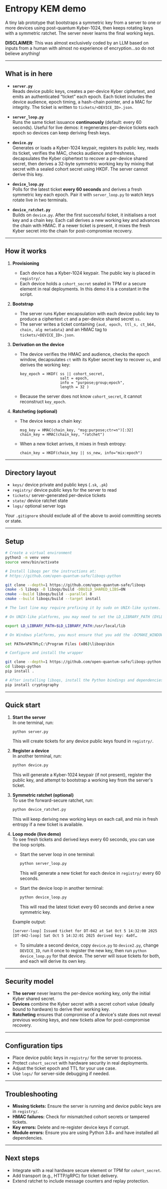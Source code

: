 # Entropy KEM demo

A tiny lab prototype that bootstraps a symmetric key from a server to one or more devices using post-quantum Kyber-1024, then keeps rotating keys with a symmetric ratchet. The server never learns the final working keys.

**DISCLAIMER**: This was almost exclusively coded by an LLM based on inputs from a human with almost no experience of encryption...so do not believe anything!

---

## What is in here

- **`server.py`**  
  Reads device public keys, creates a per-device Kyber ciphertext, and emits an authenticated “ticket” each epoch. Each ticket includes the device audience, epoch timing, a hash-chain pointer, and a MAC for integrity. The ticket is written to `tickets/<DEVICE_ID>.json`.

- **`server_loop.py`**  
  Runs the same ticket issuance **continuously** (default: every 60 seconds). Useful for live demos: it regenerates per-device tickets each epoch so devices can keep deriving fresh keys.

- **`device.py`**  
  Generates or loads a Kyber-1024 keypair, registers its public key, reads its ticket, verifies the MAC, checks audience and freshness, decapsulates the Kyber ciphertext to recover a per-device shared secret, then derives a 32-byte symmetric working key by mixing that secret with a sealed cohort secret using HKDF. The server cannot derive this key.

- **`device_loop.py`**  
  Polls for the latest ticket **every 60 seconds** and derives a fresh symmetric key each epoch. Pair it with `server_loop.py` to watch keys rotate live in two terminals.

- **`device_ratchet.py`**  
  Builds on `device.py`. After the first successful ticket, it initialises a root key and a chain key. Each call derives a new working key and advances the chain with HMAC. If a newer ticket is present, it mixes the fresh Kyber secret into the chain for post-compromise recovery.

---

## How it works

1. **Provisioning**
   - Each device has a Kyber-1024 keypair. The public key is placed in `registry/`.
   - Each device holds a `cohort_secret` sealed in TPM or a secure element in real deployments. In this demo it is a constant in the script.

2. **Bootstrap**
   - The server runs Kyber encapsulation with each device public key to produce a ciphertext `ct` and a per-device shared secret `ss`.
   - The server writes a ticket containing `{aud, epoch, ttl_s, ct_b64, chain, alg metadata}` and an HMAC tag to `tickets/<DEVICE_ID>.json`.

3. **Derivation on the device**
   - The device verifies the HMAC and audience, checks the epoch window, decapsulates `ct` with its Kyber secret key to recover `ss`, and derives the working key:
     ```text
     key_epoch = HKDF( ss || cohort_secret,
                       salt = epoch,
                       info = "purpose;group;epoch",
                       length = 32 )
     ```
   - Because the server does not know `cohort_secret`, it cannot reconstruct `key_epoch`.

4. **Ratcheting (optional)**
   - The device keeps a chain key:
     ```text
     msg_key = HMAC(chain_key, "msg:purpose;ctr=n")[:32]
     chain_key = HMAC(chain_key, "ratchet")
     ```
   - When a new ticket arrives, it mixes in fresh entropy:
     ```text
     chain_key = HKDF(chain_key || ss_new, info="mix:epoch")
     ```

---

## Directory layout

- `keys/` device private and public keys (`.sk`, `.pk`)
- `registry/` device public keys for the server to read
- `tickets/` server-generated per-device tickets
- `state/` device ratchet state
- `logs/` optional server logs

Your `.gitignore` should exclude all of the above to avoid committing secrets or state.

---

## Setup

```bash
# Create a virtual environment
python3 -m venv venv
source venv/bin/activate

# Install liboqs per the instructions at:
# https://github.com/open-quantum-safe/liboqs-python

git clone --depth=1 https://github.com/open-quantum-safe/liboqs
cmake -S liboqs -B liboqs/build -DBUILD_SHARED_LIBS=ON
cmake --build liboqs/build --parallel 8
cmake --build liboqs/build --target install

# The last line may require prefixing it by sudo on UNIX-like systems. Change --parallel 8 to match the number of available cores on your system.

# On UNIX-like platforms, you may need to set the LD_LIBRARY_PATH (DYLD_LIBRARY_PATH on macOS) environment variable to point to the path to liboqs' library directory

export LD_LIBRARY_PATH=$LD_LIBRARY_PATH:/usr/local/lib

# On Windows platforms, you must ensure that you add the -DCMAKE_WINDOWS_EXPORT_ALL_SYMBOLS=TRUE flag to CMake, and that the liboqs shared library oqs.dll is visible system-wide, i.e., set the PATH environment variable accordingly

set PATH=%PATH%;C:\Program Files (x86)\liboqs\bin

# Configure and install the wrapper

git clone --depth=1 https://github.com/open-quantum-safe/liboqs-python
cd liboqs-python
pip install .

# After installing liboqs, install the Python bindings and dependencies:
pip install cryptography
```

---

## Quick start

1. **Start the server**  
   In one terminal, run:
   ```bash
   python server.py
   ```
   This will create tickets for any device public keys found in `registry/`.

2. **Register a device**  
   In another terminal, run:
   ```bash
   python device.py
   ```
   This will generate a Kyber-1024 keypair (if not present), register the public key, and attempt to bootstrap a working key from the server's ticket.

3. **Symmetric ratchet (optional)**  
   To use the forward-secure ratchet, run:
   ```bash
   python device_ratchet.py
   ```
   This will keep deriving new working keys on each call, and mix in fresh entropy if a new ticket is available.

4. **Loop mode (live demo)**  
   To see fresh tickets and derived keys every 60 seconds, you can use the loop scripts.

   - Start the server loop in one terminal:
     ```bash
     python server_loop.py
     ```
     This will generate a new ticket for each device in `registry/` every 60 seconds.

   - Start the device loop in another terminal:
     ```bash
     python device_loop.py
     ```
     This will read the latest ticket every 60 seconds and derive a new symmetric key.

   Example output:
   ```bash
   [server-loop] Issued ticket for DT-042 at Sat Oct 5 14:32:00 2025
   [DT-042-loop] Sat Oct 5 14:32:01 2025 derived key: 4a0f…
   ```
   - To simulate a second device, copy `device.py` to `device2.py`, change `DEVICE_ID`, run it once to register the new key, then run `python device_loop.py` for that device. The server will issue tickets for both, and each will derive its own key.

---

## Security model

- **The server** never learns the per-device working key, only the initial Kyber shared secret.
- **Devices** combine the Kyber secret with a secret cohort value (ideally bound to hardware) to derive their working key.
- **Ratcheting** ensures that compromise of a device's state does not reveal previous working keys, and new tickets allow for post-compromise recovery.

---

## Configuration tips

- Place device public keys in `registry/` for the server to process.
- Protect `cohort_secret` with hardware security in real deployments.
- Adjust the ticket epoch and TTL for your use case.
- Use `logs/` for server-side debugging if needed.

---

## Troubleshooting

- **Missing tickets:** Ensure the server is running and device public keys are in `registry/`.
- **HMAC failures:** Check for mismatched cohort secrets or tampered tickets.
- **Key errors:** Delete and re-register device keys if corrupt.
- **Module errors:** Ensure you are using Python 3.8+ and have installed all dependencies.

---

## Next steps

- Integrate with a real hardware secure element or TPM for `cohort_secret`.
- Add transport (e.g., HTTP/gRPC) for ticket delivery.
- Extend ratchet to include message counters and replay protection.